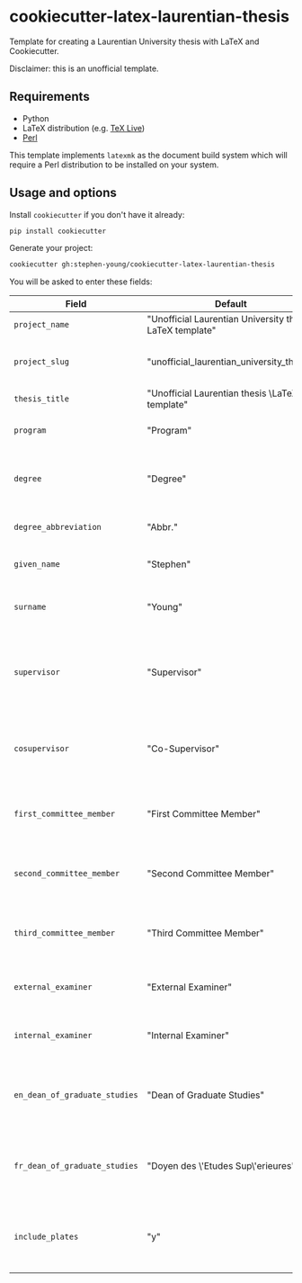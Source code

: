 # cookiecutter-latex-laurentian-thesis

Template for creating a Laurentian University thesis with LaTeX and Cookiecutter.

Disclaimer: this is an unofficial template.

## Requirements

* Python
* LaTeX distribution (e.g. [TeX Live](https://tug.org/texlive/))
* [Perl](https://strawberryperl.com/)

This template implements `latexmk` as the document build system which will
require a Perl distribution to be installed on your system.

## Usage and options

Install `cookiecutter` if you don't have it already:

```bash
pip install cookiecutter
```

Generate your project:

```bash
cookiecutter gh:stephen-young/cookiecutter-latex-laurentian-thesis
```

You will be asked to enter these fields:

| Field                         | Default                                                  | Description                                                          |
| ----------------------------- | -------------------------------------------------------- | -------------------------------------------------------------------- |
| `project_name`                | "Unofficial Laurentian University thesis LaTeX template" | Name of the project.                                                 |
| `project_slug`                | "unofficial_laurentian_university_thesis"                | Folder name based on the project name.                               |
| `thesis_title`                | "Unofficial Laurentian thesis \\LaTeX{} template"        | Title of the thesis.                                                 |
| `program`                     | "Program"                                                | University program the thesis is for.                                |
| `degree`                      | "Degree"                                                 | The degree to be attained with the thesis.                           |
| `degree_abbreviation`         | "Abbr."                                                  | Abbreviation of the thesis.                                          |
| `given_name`                  | "Stephen"                                                | Your given/first name.                                               |
| `surname`                     | "Young"                                                  | Your surname or family name.                                         |
| `supervisor`                  | "Supervisor"                                             | Name and title of your thesis supervisor (e.g. Dr. Albert Einstein). |
| `cosupervisor`                | "Co-Supervisor"                                          | Name and title of your thesis co-supervisor (if applicable).         |
| `first_committee_member`      | "First Committee Member"                                 | Name and title of your first committee member                        |
| `second_committee_member`     | "Second Committee Member"                                | Name and title of your second committee member                       |
| `third_committee_member`      | "Third Committee Member"                                 | Name and title of your third committee member                        |
| `external_examiner`           | "External Examiner"                                      | Name and title of your external examiner                             |
| `internal_examiner`           | "Internal Examiner"                                      | Name and title of your internal examiner                             |
| `en_dean_of_graduate_studies` | "Dean of Graduate Studies"                               | Name and title of the Dean of Graduate Studies in English            |
| `fr_dean_of_graduate_studies` | "Doyen des \\'Etudes Sup\\'erieures"                     | Name and title of the Dean of Graduate Studies in French             |
| `include_plates`              | "y"                                                      | Includes the plates environment if "y", otherwise exclude            |
